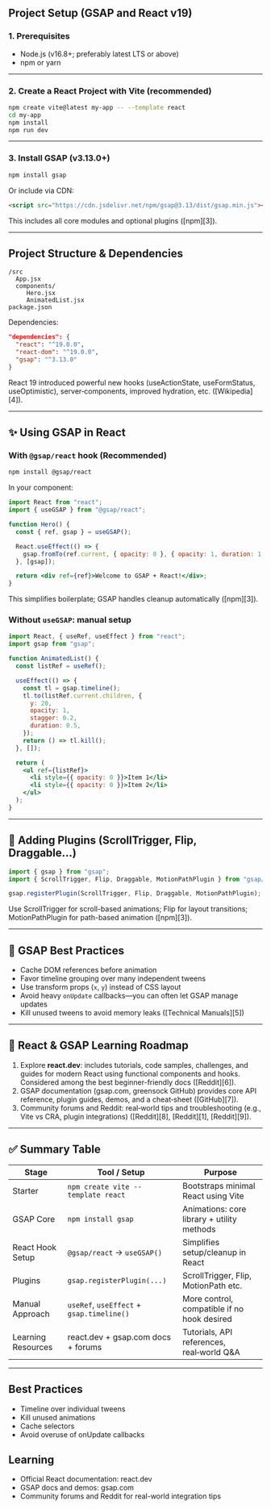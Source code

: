 ## Project Setup (**GSAP** and React v19)

### 1. Prerequisites

- Node.js (v16.8+; preferably latest LTS or above)
- npm or yarn

---

### 2. Create a React Project with Vite (recommended)

```bash
npm create vite@latest my-app -- --template react
cd my-app
npm install
npm run dev
```

---

### 3. Install GSAP (v3.13.0+)

```bash
npm install gsap
```

Or include via CDN:

```html
<script src="https://cdn.jsdelivr.net/npm/gsap@3.13/dist/gsap.min.js"></script>
```

This includes all core modules and optional plugins ([npm][3]).

---

## Project Structure & Dependencies

```
/src
  App.jsx
  components/
     Hero.jsx
     AnimatedList.jsx
package.json
```

Dependencies:

```json
"dependencies": {
  "react": "^19.0.0",
  "react-dom": "^19.0.0",
  "gsap": "^3.13.0"
}
```

React 19 introduced powerful new hooks (useActionState, useFormStatus, useOptimistic), server‑components, improved hydration, etc. ([Wikipedia][4]).

---

## ✨ Using GSAP in React

### With `@gsap/react` hook (Recommended)

```bash
npm install @gsap/react
```

In your component:

```jsx
import React from "react";
import { useGSAP } from "@gsap/react";

function Hero() {
  const { ref, gsap } = useGSAP();

  React.useEffect(() => {
    gsap.fromTo(ref.current, { opacity: 0 }, { opacity: 1, duration: 1 });
  }, [gsap]);

  return <div ref={ref}>Welcome to GSAP + React!</div>;
}
```

This simplifies boilerplate; GSAP handles cleanup automatically ([npm][3]).

### Without `useGSAP`: manual setup

```jsx
import React, { useRef, useEffect } from "react";
import gsap from "gsap";

function AnimatedList() {
  const listRef = useRef();

  useEffect(() => {
    const tl = gsap.timeline();
    tl.to(listRef.current.children, {
      y: 20,
      opacity: 1,
      stagger: 0.2,
      duration: 0.5,
    });
    return () => tl.kill();
  }, []);

  return (
    <ul ref={listRef}>
      <li style={{ opacity: 0 }}>Item 1</li>
      <li style={{ opacity: 0 }}>Item 2</li>
    </ul>
  );
}
```

---

## 🔌 Adding Plugins (ScrollTrigger, Flip, Draggable...)

```js
import { gsap } from "gsap";
import { ScrollTrigger, Flip, Draggable, MotionPathPlugin } from "gsap/all";

gsap.registerPlugin(ScrollTrigger, Flip, Draggable, MotionPathPlugin);
```

Use ScrollTrigger for scroll-based animations; Flip for layout transitions; MotionPathPlugin for path-based animation ([npm][3]).

---

## 📘 GSAP Best Practices

- Cache DOM references before animation
- Favor timeline grouping over many independent tweens
- Use transform props (`x`, `y`) instead of CSS layout
- Avoid heavy `onUpdate` callbacks—you can often let GSAP manage updates
- Kill unused tweens to avoid memory leaks ([Technical Manuals][5])

---

## 📖 React & GSAP Learning Roadmap

1. Explore **react.dev**: includes tutorials, code samples, challenges, and guides for modern React using functional components and hooks. Considered among the best beginner-friendly docs ([Reddit][6]).
2. GSAP documentation (gsap.com, green­sock GitHub) provides core API reference, plugin guides, demos, and a cheat‑sheet ([GitHub][7]).
3. Community forums and Reddit: real‑world tips and troubleshooting (e.g., Vite vs CRA, plugin integrations) ([Reddit][8], [Reddit][1], [Reddit][9]).

---

## ✅ Summary Table

| Stage              | Tool / Setup                              | Purpose                                     |
| ------------------ | ----------------------------------------- | ------------------------------------------- |
| Starter            | `npm create vite --template react`        | Bootstraps minimal React using Vite         |
| GSAP Core          | `npm install gsap`                        | Animations: core library + utility methods  |
| React Hook Setup   | `@gsap/react` → `useGSAP()`               | Simplifies setup/cleanup in React           |
| Plugins            | `gsap.registerPlugin(...)`                | ScrollTrigger, Flip, MotionPath etc.        |
| Manual Approach    | `useRef`, `useEffect` + `gsap.timeline()` | More control, compatible if no hook desired |
| Learning Resources | react.dev + gsap.com docs + forums        | Tutorials, API references, real‑world Q\&A  |

---

## Best Practices

- Timeline over individual tweens
- Kill unused animations
- Cache selectors
- Avoid overuse of onUpdate callbacks

## Learning

- Official React documentation: react.dev
- GSAP docs and demos: gsap.com
- Community forums and Reddit for real-world integration tips
